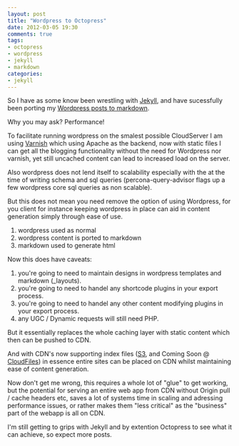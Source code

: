 ```yaml
---
layout: post
title: "Wordpress to Octopress"
date: 2012-03-05 19:30
comments: true
tags:
- octopress
- wordpress
- jekyll
- markdown
categories:
- jekyll
---
```


So I have as some know been wrestling with <a href="https://github.com/mojombo/jekyll">Jekyll</a>, and have sucessfully been porting my <a href="https://github.com/Oneiroi/saiweb.co.uk">Wordpress posts to markdown</a>.

Why you may ask? Performance!

To facilitate running wordpress on the smalest possible CloudServer I am using <a href="https://varnish-cache.org">Varnish</a> which using Apache as the backend, now with static files I can get all the blogging functionality without the need for Wordpress nor varnish, yet still uncached content can lead to increased load on the server.

Also wordpress does not lend itself to scalability especially with the at the time of writing schema and sql queries (percona-query-advisor flags up a few wordpress core sql queries as non scalable).

But this does not mean you need remove the option of using Wordpress, for you client for instance keeping wordpress in place can aid in content generation simply through ease of use.

1. wordpress used as normal
2. wordpress content is ported to markdown
3. markdown used to generate html

Now this does have caveats:

1. you're going to need to maintain designs in wordpress templates and markdown (_layouts).
2. you're going to need to handel any shortcode plugins in your export process.
3. you're going to need to handel any other content modifying plugins in your export process.
4. any UGC / Dynamic requests will still need PHP. 

But it essentially replaces the whole caching layer with static content which then can be pushed to CDN.

And with CDN's now supporting index files (<a href="https://docs.amazonwebservices.com/AmazonS3/latest/dev/IndexDocumentSupport.html">S3</a>, and Coming Soon @ <a href="https://feedback.rackspacecloud.com/forums/71021-product-feedback/suggestions/1511991-index-and-404-page-support">CloudFiles</a>) in essence entire sites can be placed on CDN whilst maintaining ease of content generation.

Now don't get me wrong, this requires a whole lot of "glue" to get working, but the potential for serving an entire web app from CDN without Origin pull / cache headers etc, saves a lot of systems time in scaling and adressing performance issues, or rather makes them "less critical" as the "business" part of the webapp is all on CDN.

I'm still getting to grips with Jekyll and by extention Octopress to see what it can achieve, so expect more posts.

 
